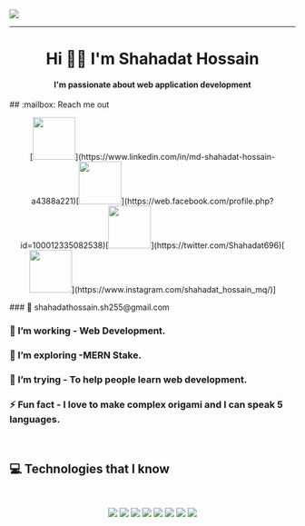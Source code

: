 <div><img src="https://i.ibb.co/n00swgj/Shahadat-s-Banner.jpg"></div>
<hr>
<h1 align="center">
Hi 👋🏻 I'm Shahadat Hossain
</h1>
</hr>
<h4 align="center"> I'm passionate about web application development </h4>
## :mailbox: Reach me out

<br />
<p align="center">[<img height="75" src="https://i.ibb.co/nbPXvDd/linkdin.png">](https://www.linkedin.com/in/md-shahadat-hossain-a4388a221)[<img height="75" src="https://i.ibb.co/PNhK96g/facebook.png">](https://web.facebook.com/profile.php?id=100012335082538)[<img height="75" src="https://i.ibb.co/RTJFD8x/twitter.png">](https://twitter.com/Shahadat696)[<img height="75" src="https://i.ibb.co/pZnH98X/instagram.png">](https://www.instagram.com/shahadat_hossain_mq/)]</p>
### 📧 shahadathossain.sh255@gmail.com
<br />


### 🔭 I’m working - Web Development. 
### 🌱 I’m exploring -MERN Stake.  
### 🤔 I’m trying - To help people learn web development. 
### ⚡ Fun fact - I love to make complex origami and I can speak 5 languages.



<br />

## :computer: Technologies that I know
<br>
<p align="center">
<img src="https://github.com/mir-hussain/mir-hussain/blob/main/images/icons/HTML.png"/>
<img src="https://github.com/mir-hussain/mir-hussain/blob/main/images/icons/css.png"/>
<img src="https://github.com/mir-hussain/mir-hussain/blob/main/images/icons/JavaScript.png"/>
<img src="https://github.com/mir-hussain/mir-hussain/blob/main/images/icons/react.png"/>
<img src="https://github.com/mir-hussain/mir-hussain/blob/main/images/icons/tailwind.png"/>
<img src="https://github.com/mir-hussain/mir-hussain/blob/main/images/icons/Bootsrap.png"/>
<img src="https://github.com/mir-hussain/mir-hussain/blob/main/images/icons/node.png"/>
<img src="https://github.com/mir-hussain/mir-hussain/blob/main/images/icons/express.png"/>
</p><br/>





